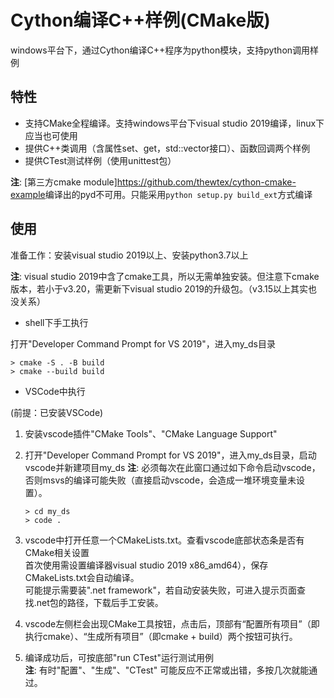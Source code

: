 # Cython编译C++样例(CMake版)

windows平台下，通过Cython编译C++程序为python模块，支持python调用样例

## 特性

* 支持CMake全程编译。支持windows平台下visual studio 2019编译，linux下应当也可使用
* 提供C++类调用（含属性set、get，std::vector接口）、函数回调两个样例
* 提供CTest测试样例（使用unittest包）

__注__: [第三方cmake module]<https://github.com/thewtex/cython-cmake-example>编译出的pyd不可用。只能采用`python setup.py build_ext`方式编译

## 使用

准备工作：安装visual studio 2019以上、安装python3.7以上

__注__: visual studio 2019中含了cmake工具，所以无需单独安装。但注意下cmake版本，若小于v3.20，需更新下visual studio 2019的升级包。（v3.15以上其实也没关系）

* shell下手工执行

打开"Developer Command Prompt for VS 2019"，进入my_ds目录

```shell
> cmake -S . -B build
> cmake --build build
```

* VSCode中执行

(前提：已安装VSCode)

1. 安装vscode插件"CMake Tools"、"CMake Language Support"

2. 打开"Developer Command Prompt for VS 2019"，进入my_ds目录，启动vscode并新建项目my_ds
    __注__: 必须每次在此窗口通过如下命令启动vscode，否则msvs的编译可能失败（直接启动vscode，会造成一堆环境变量未设置）。

    ```shell
    > cd my_ds
    > code .
    ```

3. vscode中打开任意一个CMakeLists.txt。查看vscode底部状态条是否有CMake相关设置  
首次使用需设置编译器visual studio 2019 x86_amd64），保存CMakeLists.txt会自动编译。  
可能提示需要装".net framework"，若自动安装失败，可进入提示页面查找.net包的路径，下载后手工安装。

4. vscode左侧栏会出现CMake工具按钮，点击后，顶部有“配置所有项目”（即执行cmake）、“生成所有项目”（即cmake + build）两个按钮可执行。

5. 编译成功后，可按底部"run CTest"运行测试用例  
    __注__: 有时"配置"、"生成"、"CTest" 可能反应不正常或出错，多按几次就能通过。
